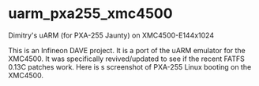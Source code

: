 # uarm_pxa255_xmc4500
Dimitry's uARM (for PXA-255 Jaunty) on XMC4500-E144x1024

This is an Infineon DAVE project. It is a port of the uARM emulator
for the XMC4500. It was specifically revived/updated to see if the
recent FATFS 0.13C patches work.  Here is s screenshot of PXA-255
Linux booting on the XMC4500.


